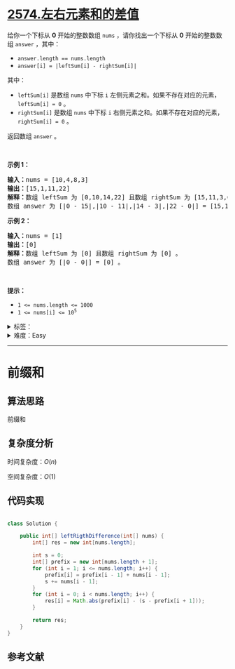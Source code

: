 # [2574.左右元素和的差值](https://leetcode.cn/problems/left-and-right-sum-differences/)

<p>给你一个下标从 <strong>0</strong> 开始的整数数组 <code>nums</code> ，请你找出一个下标从 <strong>0</strong> 开始的整数数组 <code>answer</code> ，其中：</p>

<ul>
	<li><code>answer.length == nums.length</code></li>
	<li><code>answer[i] = |leftSum[i] - rightSum[i]|</code></li>
</ul>

<p>其中：</p>

<ul>
	<li><code>leftSum[i]</code> 是数组 <code>nums</code> 中下标 <code>i</code> 左侧元素之和。如果不存在对应的元素，<code>leftSum[i] = 0</code> 。</li>
	<li><code>rightSum[i]</code> 是数组 <code>nums</code> 中下标 <code>i</code> 右侧元素之和。如果不存在对应的元素，<code>rightSum[i] = 0</code> 。</li>
</ul>

<p>返回数组 <code>answer</code> 。</p>

<p>&nbsp;</p>

<p><strong>示例 1：</strong></p>

<pre><strong>输入：</strong>nums = [10,4,8,3]
<strong>输出：</strong>[15,1,11,22]
<strong>解释：</strong>数组 leftSum 为 [0,10,14,22] 且数组 rightSum 为 [15,11,3,0] 。
数组 answer 为 [|0 - 15|,|10 - 11|,|14 - 3|,|22 - 0|] = [15,1,11,22] 。
</pre>

<p><strong>示例 2：</strong></p>

<pre><strong>输入：</strong>nums = [1]
<strong>输出：</strong>[0]
<strong>解释：</strong>数组 leftSum 为 [0] 且数组 rightSum 为 [0] 。
数组 answer 为 [|0 - 0|] = [0] 。
</pre>

<p>&nbsp;</p>

<p><strong>提示：</strong></p>

<ul>
	<li><code>1 &lt;= nums.length &lt;= 1000</code></li>
	<li><code>1 &lt;= nums[i] &lt;= 10<sup>5</sup></code></li>
</ul>


<details>
<summary>标签：</summary>
['数组', '前缀和']
</details>

<details>
<summary>难度：Easy</summary>
喜欢：14
</details>


----------

# 前缀和

## 算法思路



前缀和

## 复杂度分析

时间复杂度：$O(n)$

空间复杂度：$O(1)$

## 代码实现

```cpp []

```

```java []
class Solution {

    public int[] leftRigthDifference(int[] nums) {
        int[] res = new int[nums.length];

        int s = 0;
        int[] prefix = new int[nums.length + 1];
        for (int i = 1; i <= nums.length; i++) {
            prefix[i] = prefix[i - 1] + nums[i - 1];
            s += nums[i - 1];
        }
        for (int i = 0; i < nums.length; i++) {
            res[i] = Math.abs(prefix[i] - (s - prefix[i + 1]));
        }

        return res;
    }
}
```

## 参考文献

